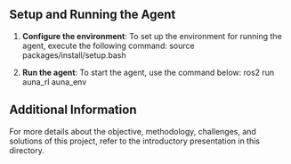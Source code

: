 ## Setup and Running the Agent

1. **Configure the environment**:
   To set up the environment for running the agent, execute the following command: source packages/install/setup.bash

2. **Run the agent**:
To start the agent, use the command below: ros2 run auna_rl auna_env

## Additional Information

For more details about the objective, methodology, challenges, and solutions of this project, refer to the introductory presentation in this directory.

